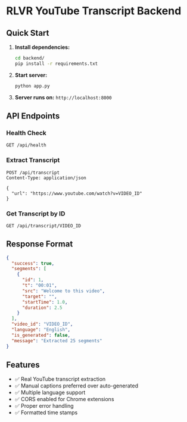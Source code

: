 # RLVR YouTube Transcript Backend

## Quick Start

1. **Install dependencies:**
   ```bash
   cd backend/
   pip install -r requirements.txt
   ```

2. **Start server:**
   ```bash
   python app.py
   ```

3. **Server runs on:** `http://localhost:8000`

## API Endpoints

### Health Check
```
GET /api/health
```

### Extract Transcript
```
POST /api/transcript
Content-Type: application/json

{
  "url": "https://www.youtube.com/watch?v=VIDEO_ID"
}
```

### Get Transcript by ID
```
GET /api/transcript/VIDEO_ID
```

## Response Format
```json
{
  "success": true,
  "segments": [
    {
      "id": 1,
      "t": "00:01",
      "src": "Welcome to this video",
      "target": "",
      "startTime": 1.0,
      "duration": 2.5
    }
  ],
  "video_id": "VIDEO_ID",
  "language": "English",
  "is_generated": false,
  "message": "Extracted 25 segments"
}
```

## Features

- ✅ Real YouTube transcript extraction
- ✅ Manual captions preferred over auto-generated
- ✅ Multiple language support
- ✅ CORS enabled for Chrome extensions
- ✅ Proper error handling
- ✅ Formatted time stamps